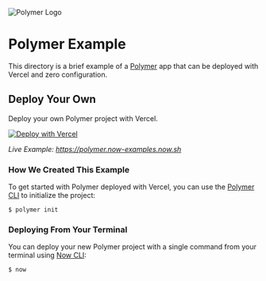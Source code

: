 ![Polymer Logo](https://github.com/zeit/now/blob/master/packages/frameworks/logos/polymer.svg)

# Polymer Example

This directory is a brief example of a [Polymer](https://www.polymer-project.org/) app that can be deployed with Vercel and zero configuration.

## Deploy Your Own

Deploy your own Polymer project with Vercel.

[![Deploy with Vercel](https://vercel.com/button)](https://vercel.com/import/project?template=https://github.com/zeit/now/tree/master/examples/polymer)

_Live Example: https://polymer.now-examples.now.sh_

### How We Created This Example

To get started with Polymer deployed with Vercel, you can use the [Polymer CLI](https://polymer-library.polymer-project.org/3.0/docs/tools/polymer-cli) to initialize the project:

```shell
$ polymer init
```

### Deploying From Your Terminal

You can deploy your new Polymer project with a single command from your terminal using [Now CLI](https://vercel.com/download):

```shell
$ now
```
